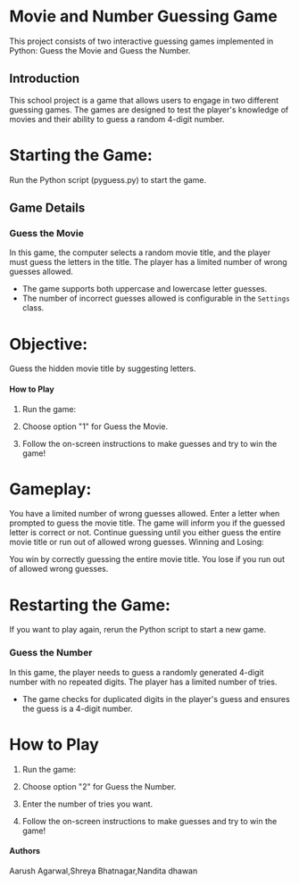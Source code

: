 # Movie and Number Guessing Game

This project consists of two interactive guessing games implemented in Python: Guess the Movie and Guess the Number.

## Introduction

This school project is a game that allows users to engage in two different guessing games. The games are designed to test the player's knowledge of movies and their ability to guess a random 4-digit number.

# Starting the Game:

Run the Python script (pyguess.py) to start the game.

## Game Details

### Guess the Movie

In this game, the computer selects a random movie title, and the player must guess the letters in the title. The player has a limited number of wrong guesses allowed.

- The game supports both uppercase and lowercase letter guesses.
- The number of incorrect guesses allowed is configurable in the `Settings` class.

# Objective:

Guess the hidden movie title by suggesting letters.

#### How to Play

1. Run the game:

2. Choose option "1" for Guess the Movie.

3. Follow the on-screen instructions to make guesses and try to win the game!

# Gameplay:

You have a limited number of wrong guesses allowed.
Enter a letter when prompted to guess the movie title.
The game will inform you if the guessed letter is correct or not.
Continue guessing until you either guess the entire movie title or run out of allowed wrong guesses.
Winning and Losing:

You win by correctly guessing the entire movie title.
You lose if you run out of allowed wrong guesses.

# Restarting the Game:

If you want to play again, rerun the Python script to start a new game.

### Guess the Number

In this game, the player needs to guess a randomly generated 4-digit number with no repeated digits. The player has a limited number of tries.

- The game checks for duplicated digits in the player's guess and ensures the guess is a 4-digit number.

# How to Play

1. Run the game:

2. Choose option "2" for Guess the Number.

3. Enter the number of tries you want.

4. Follow the on-screen instructions to make guesses and try to win the game!

#### Authors
Aarush Agarwal,Shreya Bhatnagar,Nandita dhawan 
